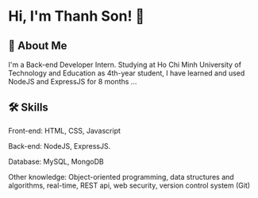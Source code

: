 
# Hi, I'm Thanh Son! 👋


## 🚀 About Me
I'm a Back-end Developer Intern. Studying at Ho Chi Minh University of Technology and Education as 4th-year student, I have learned and used NodeJS and ExpressJS for 8 months ...


## 🛠 Skills

Front-end: HTML, CSS, Javascript

Back-end: NodeJS, ExpressJS.

Database: MySQL, MongoDB

Other knowledge: Object-oriented programming, data structures and algorithms, real-time, REST api, web security, version control system (Git) 
